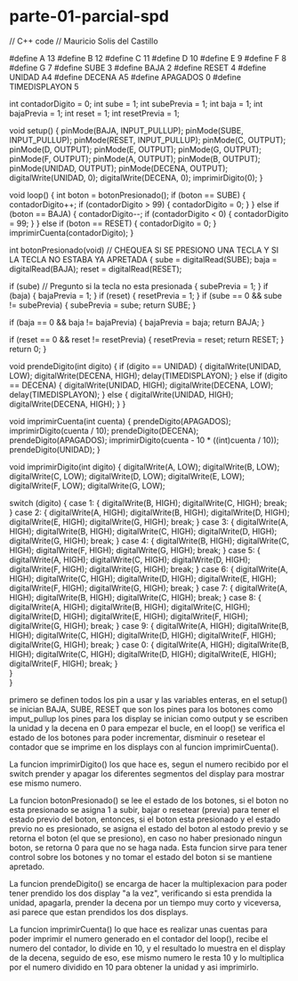 # parte-01-parcial-spd
// C++ code
// Mauricio Solis del Castillo

#define A 13
#define B 12
#define C 11
#define D 10
#define E 9
#define F 8
#define G 7
#define SUBE 3
#define BAJA 2
#define RESET 4
#define UNIDAD A4
#define DECENA A5
#define APAGADOS 0
#define TIMEDISPLAYON 5

int contadorDigito = 0;
int sube = 1;
int subePrevia = 1;
int baja = 1;
int bajaPrevia = 1;
int reset = 1;
int resetPrevia = 1;

void setup()
{
  pinMode(BAJA, INPUT_PULLUP);
  pinMode(SUBE, INPUT_PULLUP);
  pinMode(RESET, INPUT_PULLUP);
  pinMode(C, OUTPUT);
  pinMode(D, OUTPUT);
  pinMode(E, OUTPUT);
  pinMode(G, OUTPUT);
  pinMode(F, OUTPUT);
  pinMode(A, OUTPUT);
  pinMode(B, OUTPUT);
  pinMode(UNIDAD, OUTPUT);
  pinMode(DECENA, OUTPUT);
  digitalWrite(UNIDAD, 0);
  digitalWrite(DECENA, 0);
  imprimirDigito(0);
}

void loop()
{
  int boton = botonPresionado();
  if (boton == SUBE)
  {
    contadorDigito++;
    if (contadorDigito > 99)
    {
      contadorDigito = 0;
    } 
  } 
  else if (boton == BAJA)
  {
    contadorDigito--;
    if (contadorDigito < 0)
    {
      contadorDigito = 99;
    } 
  }
  else if (boton == RESET)
  {
    contadorDigito = 0;
  } 
  imprimirCuenta(contadorDigito);
}

int botonPresionado(void) // CHEQUEA SI SE PRESIONO UNA TECLA Y SI LA TECLA NO ESTABA YA APRETADA
{
	sube = digitalRead(SUBE);
  baja = digitalRead(BAJA);
  reset = digitalRead(RESET);
  
  if (sube)  // Pregunto si la tecla no esta presionada
  {
    subePrevia = 1;
  }
  if (baja)
  {
    bajaPrevia = 1;
  }
  if (reset)
  {
    resetPrevia = 1;
  }
  if (sube == 0 && sube != subePrevia)
  {
    subePrevia = sube;
    return SUBE;
  }
  
  if (baja == 0 && baja != bajaPrevia)
  {
    bajaPrevia = baja;
    return BAJA;
  }

  if (reset == 0 && reset != resetPrevia)
  {
    resetPrevia = reset;
    return RESET;
  }
  return 0;
}

void prendeDigito(int digito)
{
	if (digito == UNIDAD)
  {
    digitalWrite(UNIDAD, LOW);
    digitalWrite(DECENA, HIGH);
    delay(TIMEDISPLAYON);
  }
  else if (digito == DECENA)
  {
    digitalWrite(UNIDAD, HIGH);
    digitalWrite(DECENA, LOW);
    delay(TIMEDISPLAYON);
  }
  else
  {
    digitalWrite(UNIDAD, HIGH);
    digitalWrite(DECENA, HIGH);
  }
}

void imprimirCuenta(int cuenta)
{
	prendeDigito(APAGADOS);
  imprimirDigito(cuenta / 10);
  prendeDigito(DECENA);
  prendeDigito(APAGADOS);
  imprimirDigito(cuenta - 10 * ((int)cuenta / 10));
 	prendeDigito(UNIDAD); 
}

void imprimirDigito(int digito)
{
	digitalWrite(A, LOW);
  digitalWrite(B, LOW);
  digitalWrite(C, LOW);
  digitalWrite(D, LOW);
  digitalWrite(E, LOW);
  digitalWrite(F, LOW);
  digitalWrite(G, LOW);
  
  switch (digito)
  {
    case 1:
    {
      digitalWrite(B, HIGH);
      digitalWrite(C, HIGH);
      break;
    }
    case 2:
    {
      digitalWrite(A, HIGH);
      digitalWrite(B, HIGH);
      digitalWrite(D, HIGH);
      digitalWrite(E, HIGH);
      digitalWrite(G, HIGH);
      break;
    }
    case 3:
    {
      digitalWrite(A, HIGH);
      digitalWrite(B, HIGH);
      digitalWrite(C, HIGH);
      digitalWrite(D, HIGH);
      digitalWrite(G, HIGH);
      break;
    }
    case 4:
    {
      digitalWrite(B, HIGH);
      digitalWrite(C, HIGH);
      digitalWrite(F, HIGH);
      digitalWrite(G, HIGH);
      break;
    }
    case 5:
    {
      digitalWrite(A, HIGH);
      digitalWrite(C, HIGH);
      digitalWrite(D, HIGH);
      digitalWrite(F, HIGH);
      digitalWrite(G, HIGH);
      break;
    }
    case 6:
    {
      digitalWrite(A, HIGH);
      digitalWrite(C, HIGH);
      digitalWrite(D, HIGH);
      digitalWrite(E, HIGH);
      digitalWrite(F, HIGH);
      digitalWrite(G, HIGH);
      break;
    }
    case 7:
    {
      digitalWrite(A, HIGH);
      digitalWrite(B, HIGH);
      digitalWrite(C, HIGH);
      break;
    }
    case 8:
    {
      digitalWrite(A, HIGH);
      digitalWrite(B, HIGH);
      digitalWrite(C, HIGH);
      digitalWrite(D, HIGH);
      digitalWrite(E, HIGH);
      digitalWrite(F, HIGH);
      digitalWrite(G, HIGH);
      break;
    }
    case 9:
    {
      digitalWrite(A, HIGH);
      digitalWrite(B, HIGH);
      digitalWrite(C, HIGH);
      digitalWrite(D, HIGH);
      digitalWrite(F, HIGH);
      digitalWrite(G, HIGH);
      break;
    }
    case 0:
    {
      digitalWrite(A, HIGH);
      digitalWrite(B, HIGH);
      digitalWrite(C, HIGH);
      digitalWrite(D, HIGH);
      digitalWrite(E, HIGH);
      digitalWrite(F, HIGH);
      break;
    }  	
  }   	
}

primero se definen todos los pin a usar y las variables enteras, en el setup()
se inician BAJA, SUBE, RESET que son los pines para los botones como imput_pullup
los pines para los display se inician como output y se escriben la unidad y la decena en 0 para empezar el bucle, en el loop() se verifica el estado de los botones para poder incrementar, disminuir o resetear el contador que se imprime en los displays con al funcion imprimirCuenta().

La funcion imprimirDigito() los que hace es, segun el numero recibido por el switch prender y apagar los diferentes segmentos del display para mostrar ese mismo numero.

La funcion botonPresionado() se lee el estado de los botones, si el boton no esta presionado se asigna 1 a subir, bajar o resetear (previa) para tener el estado previo del boton, entonces, si el boton esta presionado y el estado previo no es presionado, se asigna el estado del boton al estodo previo y se retorna el boton (el que se presiono), en caso no haber presionado ningun boton, se retorna 0 para que no se haga nada. Esta funcion sirve para tener control sobre los botones y no tomar el estado del boton si se mantiene apretado.

La funcion prendeDigito() se encarga de hacer la multiplexacion para poder tener prendido los dos display "a la vez", verificando si esta prendida la unidad, apagarla, prender la decena por un tiempo muy corto y viceversa, asi parece que estan prendidos los dos displays.

La funcion imprimirCuenta() lo que hace es realizar unas cuentas para poder imprimir el numero generado en el contador del loop(), recibe el numero del contador, lo divide en 10, y el resultado lo muestra en el display de la decena, seguido de eso, ese mismo numero le resta 10 y lo multiplica por el numero dividido en 10 para obtener la unidad y asi imprimirlo.  
